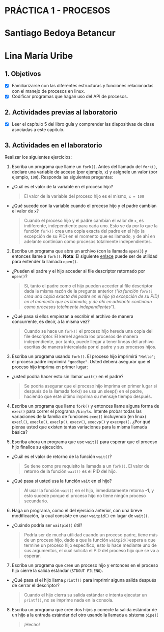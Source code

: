 # PRÁCTICA 1 - PROCESOS #

# Santiago Bedoya Betancur
# Lina María Uribe

## 1. Objetivos ##
- [x] Familiarizarse con las diferentes estructuras y funciones relacionadas con el manejo de procesos en linux.
- [x] Codificar programas que hagan uso del API de procesos.

## 2. Actividades previas al laboratorio ##
- [x] Leer el capítulo 5 del libro guía y comprender las diapositivas de clase asociadas a este capitulo.

## 3. Actividades en el laboratorio ##

Realizar los siguientes ejercicios:

1. Escriba un programa que llame un ```fork()```. Antes del llamado del ```fork()```, declare una variable de acceso (por ejemplo, ```x```) y asígnele un valor (por ejemplo, ```100```). Responda las siguientes preguntas:
  * ¿Cuál es el valor de la variable en el proceso hijo?
	  > El valor de la variable del proceso hijo es el mismo, ```x = 100```
	  
  * ¿Qué sucede con la variable cuando el proceso hijo y el padre cambian el valor de ```x```?
	  > Cuando el proceso hijo y el padre cambian el valor de ```x```, es indiferente, independiente para cada uno. Esto se da por lo que la función ```fork()``` crea una copia exacta del padre en el hijo (a excepción de su PID) en el momento que es llamado, y de ahí en adelante continúan como procesos totalmente independientes.

2. Escriba un programa que abra un archivo (con la llamada ```open()```) y entonces llame a ```fork()```. **Nota**: El siguiente [enlace](https://www.geeksforgeeks.org/input-output-system-calls-c-create-open-close-read-write/) puede ser de utilidad para entender la llamada ```open()```.
  * ¿Pueden el padre y el hijo acceder al file descriptor retornado por ```open()```? 
	  > Si, tanto el padre como el hijo pueden acceder al file descriptor dada la misma razón de la pregunta anterior *("la función ```fork()``` crea una copia exacta del padre en el hijo (a excepción de su PID) en el momento que es llamado, y de ahí en adelante continúan como procesos totalmente independientes")*.
	  
  * ¿Qué pasa si ellos empiezan a escribir el archivo de manera concurrente, es decir, a la misma vez?
	  >  Cuando se hace un ```fork()``` el proceso hijo hereda una copia del file descriptor. El kernel agenda los procesos de manera independiente, por tanto, puede llegar a tener líneas del archivo escritas de manera intercalada por el padre y sus procesos hijos.

3. Escriba un programa usando ```fork()```. El proceso hijo imprimirá ```"Hello"```; el proceso padre imprimirá ```"goodbye"```. Usted deberá asegurar que el proceso hijo imprima en primer lugar;
* ¿usted podría hacer esto sin llamar ```wait()``` en el padre? 
	>	Se podría asegurar que el proceso hijo imprima en primer lugar si después de la llamada fork() se usa un sleep() en el padre, haciendo que este último imprima su mensaje tiempo después.

4. Escriba un programa que llame ```fork()``` y entonces llame alguna forma de ```exec()``` para correr el programa ```/bin/ls```. Intente probar todas las variaciones de la familia de funciones ```exec()``` incluyendo (en linux) ```execl()```, ```execle()```, ```execlp()```, ```execv()```, ```execvp()``` y ```execvpe()```. ¿Por qué piensa usted que existen tantas variaciones para la misma llamada básica?

5. Escriba ahora un programa que use ```wait()``` para esperar que el proceso hijo finalice su ejecución. 
*	¿Cuál es el valor de retorno de la función ```wait()```? 
	>	Se tiene como pre requisito la llamada a un ```fork()```. El valor de retorno de la función ```wait()``` es el PID del hijo.
	
*	¿Qué pasa si usted usa la función ```wait``` en el hijo?
	>	Al usar la función ```wait()``` en el hijo, inmediatamente retorna **-1**, y esto sucede porque el proceso hijo no tiene ningún proceso secundario.

6. Haga un programa, como el del ejercicio anterior, con una breve modificación, la cual consiste en usar ```waitpid()``` en lugar de ```wait()```. 
*	¿Cuándo podría ser ```waitpid()``` útil?
	>	Podría ser de mucha utilidad cuando un proceso padre, tiene más de un proceso hijo, dado a que la función ```waitpid()```espera a que termine un proceso hijo especifico, esto lo hace mediante uno de sus argumentos, el cual solicita el PID del proceso hijo que se va a esperar.

7. Escriba un programa que cree un proceso hijo y entonces en el proceso hijo cierre la salida estándar (```STDOUT FILENO```). 
*	¿Qué pasa si el hijo llama ```printf()``` para imprimir alguna salida después de cerrar el descriptor?
	> Cuando el hijo cierra su salida estándar e intenta ejecutar un ```printf()```, no se imprime nada en la consola.

8. Escriba un programa que cree dos hijos y conecte la salida estándar de un hijo a la entrada estándar del otro usando la llamada a sistema ```pipe()```
	> ¡Hecho!
